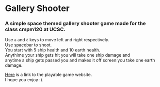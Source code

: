 # Gallery Shooter

### A simple space themed gallery shooter game made for the class cmpm120 at UCSC.  
Use `a` and `d` keys to move left and right respectively.  
Use spacebar to shoot.  
You start with 5 ship health and 10 earth health.  
Anythime your ship gets hit you will take one ship damage and  
anytime a ship gets passed you and makes it off screen you take one earth damage.

[Here](https://ashereth.github.io/Gallery-Shooter/) is a link to the playable game website.  
I hope you enjoy :).